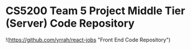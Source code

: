 # CS5200 Team 5 Project Middle Tier (Server) Code Repository

!(https://github.com/yrrah/react-jobs "Front End Code Repository")
